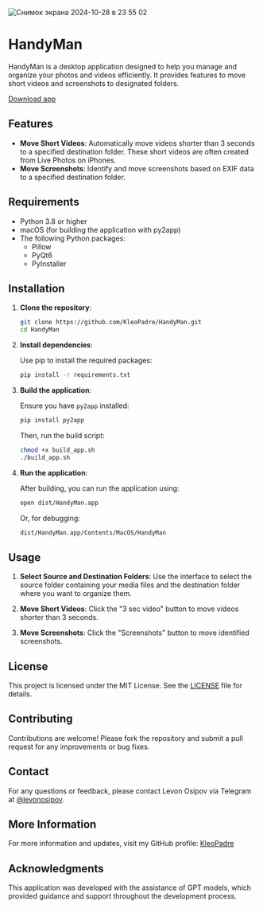 ![Снимок экрана 2024-10-28 в 23 55 02](https://github.com/user-attachments/assets/2018ca09-13b7-442c-b8d8-243cef524eb2)



# HandyMan

HandyMan is a desktop application designed to help you manage and organize your photos and videos efficiently. It provides features to move short videos and screenshots to designated folders.

[Download app](https://github.com/KleoPadre/HandyMan/releases/download/v1.0.0/HandyMan.v1.0.0.dmg)

## Features

- **Move Short Videos**: Automatically move videos shorter than 3 seconds to a specified destination folder. These short videos are often created from Live Photos on iPhones.
- **Move Screenshots**: Identify and move screenshots based on EXIF data to a specified destination folder.

## Requirements

- Python 3.8 or higher
- macOS (for building the application with py2app)
- The following Python packages:
  - Pillow
  - PyQt6
  - PyInstaller

## Installation

1. **Clone the repository**:

   ```bash
   git clone https://github.com/KleoPadre/HandyMan.git
   cd HandyMan
   ```

2. **Install dependencies**:

   Use pip to install the required packages:

   ```bash
   pip install -r requirements.txt
   ```

3. **Build the application**:

   Ensure you have `py2app` installed:

   ```bash
   pip install py2app
   ```

   Then, run the build script:

   ```bash
   chmod +x build_app.sh
   ./build_app.sh
   ```

4. **Run the application**:

   After building, you can run the application using:

   ```bash
   open dist/HandyMan.app
   ```

   Or, for debugging:

   ```bash
   dist/HandyMan.app/Contents/MacOS/HandyMan
   ```

## Usage

1. **Select Source and Destination Folders**: Use the interface to select the source folder containing your media files and the destination folder where you want to organize them.

2. **Move Short Videos**: Click the "3 sec video" button to move videos shorter than 3 seconds.

3. **Move Screenshots**: Click the "Screenshots" button to move identified screenshots.

## License

This project is licensed under the MIT License. See the [LICENSE](LICENSE) file for details.

## Contributing

Contributions are welcome! Please fork the repository and submit a pull request for any improvements or bug fixes.

## Contact

For any questions or feedback, please contact Levon Osipov via Telegram at [@levonosipov](http://t.me/levonosipov).

## More Information

For more information and updates, visit my GitHub profile: [KleoPadre](https://github.com/KleoPadre)

## Acknowledgments

This application was developed with the assistance of GPT models, which provided guidance and support throughout the development process.

